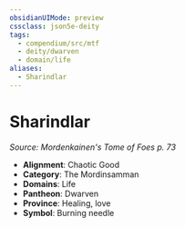 ```yaml
---
obsidianUIMode: preview
cssclass: json5e-deity
tags:
  - compendium/src/mtf
  - deity/dwarven
  - domain/life
aliases:
  - Sharindlar
---
```

# Sharindlar
*Source: Mordenkainen's Tome of Foes p. 73* 

- **Alignment**: Chaotic Good
- **Category**: The Mordinsamman
- **Domains**: Life
- **Pantheon**: Dwarven
- **Province**: Healing, love
- **Symbol**: Burning needle